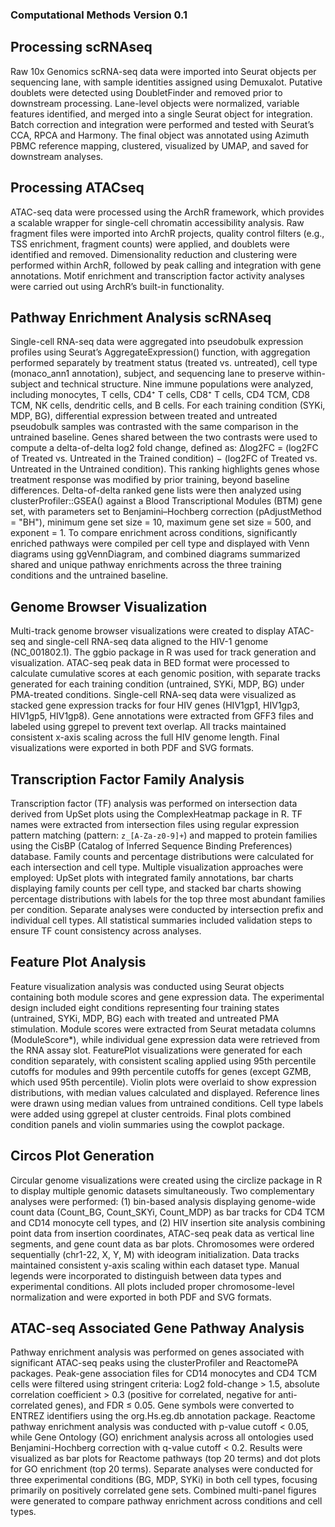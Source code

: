 ### Computational Methods Version 0.1

## Processing scRNAseq
Raw 10x Genomics scRNA-seq data were imported into Seurat objects per sequencing lane, with sample identities assigned using Demuxalot. Putative doublets were detected using DoubletFinder and removed prior to downstream processing. Lane-level objects were normalized, variable features identified, and merged into a single Seurat object for integration. Batch correction and integration were performed and tested with Seurat’s CCA, RPCA and Harmony. The final object was annotated using Azimuth PBMC reference mapping, clustered, visualized by UMAP, and saved for downstream analyses.

## Processing ATACseq
ATAC-seq data were processed using the ArchR framework, which provides a scalable wrapper for single-cell chromatin accessibility analysis. Raw fragment files were imported into ArchR projects, quality control filters (e.g., TSS enrichment, fragment counts) were applied, and doublets were identified and removed. Dimensionality reduction and clustering were performed within ArchR, followed by peak calling and integration with gene annotations. Motif enrichment and transcription factor activity analyses were carried out using ArchR’s built-in functionality.

## Pathway Enrichment Analysis scRNAseq
Single-cell RNA-seq data were aggregated into pseudobulk expression profiles using Seurat’s AggregateExpression() function, with aggregation performed separately by treatment status (treated vs. untreated), cell type (monaco_ann1 annotation), subject, and sequencing lane to preserve within-subject and technical structure. Nine immune populations were analyzed, including monocytes, T cells, CD4⁺ T cells, CD8⁺ T cells, CD4 TCM, CD8 TCM, NK cells, dendritic cells, and B cells. For each training condition (SYKi, MDP, BG), differential expression between treated and untreated pseudobulk samples was contrasted with the same comparison in the untrained baseline. Genes shared between the two contrasts were used to compute a delta-of-delta log2 fold change, defined as: 
Δlog2FC = (log2FC of Treated vs. Untreated in the Trained condition) − (log2FC of Treated vs. Untreated in the Untrained condition). 
This ranking highlights genes whose treatment response was modified by prior training, beyond baseline differences. Delta-of-delta ranked gene lists were then analyzed using clusterProfiler::GSEA() against a Blood Transcriptional Modules (BTM) gene set, with parameters set to Benjamini–Hochberg correction (pAdjustMethod = "BH"), minimum gene set size = 10, maximum gene set size = 500, and exponent = 1. To compare enrichment across conditions, significantly enriched pathways were compiled per cell type and displayed with Venn diagrams using ggVennDiagram, and combined diagrams summarized shared and unique pathway enrichments across the three training conditions and the untrained baseline.


## Genome Browser Visualization
Multi-track genome browser visualizations were created to display ATAC-seq and single-cell RNA-seq data aligned to the HIV-1 genome (NC_001802.1). The ggbio package in R was used for track generation and visualization. ATAC-seq peak data in BED format were processed to calculate cumulative scores at each genomic position, with separate tracks generated for each training condition (untrained, SYKi, MDP, BG) under PMA-treated conditions. Single-cell RNA-seq data were visualized as stacked gene expression tracks for four HIV genes (HIV1gp1, HIV1gp3, HIV1gp5, HIV1gp8). Gene annotations were extracted from GFF3 files and labeled using ggrepel to prevent text overlap. All tracks maintained consistent x-axis scaling across the full HIV genome length. Final visualizations were exported in both PDF and SVG formats.


## Transcription Factor Family Analysis
Transcription factor (TF) analysis was performed on intersection data derived from UpSet plots using the ComplexHeatmap package in R. TF names were extracted from intersection files using regular expression pattern matching (pattern: `z_[A-Za-z0-9]+`) and mapped to protein families using the CisBP (Catalog of Inferred Sequence Binding Preferences) database. Family counts and percentage distributions were calculated for each intersection and cell type. Multiple visualization approaches were employed: UpSet plots with integrated family annotations, bar charts displaying family counts per cell type, and stacked bar charts showing percentage distributions with labels for the top three most abundant families per condition. Separate analyses were conducted by intersection prefix and individual cell types. All statistical summaries included validation steps to ensure TF count consistency across analyses.


## Feature Plot Analysis
Feature visualization analysis was conducted using Seurat objects containing both module scores and gene expression data. The experimental design included eight conditions representing four training states (untrained, SYKi, MDP, BG) each with treated and untreated PMA stimulation. Module scores were extracted from Seurat metadata columns (ModuleScore*), while individual gene expression data were retrieved from the RNA assay slot. FeaturePlot visualizations were generated for each condition separately, with consistent scaling applied using 95th percentile cutoffs for modules and 99th percentile cutoffs for genes (except GZMB, which used 95th percentile). Violin plots were overlaid to show expression distributions, with median values calculated and displayed. Reference lines were drawn using median values from untrained conditions. Cell type labels were added using ggrepel at cluster centroids. Final plots combined condition panels and violin summaries using the cowplot package.

## Circos Plot Generation
Circular genome visualizations were created using the circlize package in R to display multiple genomic datasets simultaneously. Two complementary analyses were performed: (1) bin-based analysis displaying genome-wide count data (Count_BG, Count_SKYi, Count_MDP) as bar tracks for CD4 TCM and CD14 monocyte cell types, and (2) HIV insertion site analysis combining point data from insertion coordinates, ATAC-seq peak data as vertical line segments, and gene count data as bar plots. Chromosomes were ordered sequentially (chr1-22, X, Y, M) with ideogram initialization. Data tracks maintained consistent y-axis scaling within each dataset type. Manual legends were incorporated to distinguish between data types and experimental conditions. All plots included proper chromosome-level normalization and were exported in both PDF and SVG formats.

## ATAC-seq Associated Gene Pathway Analysis
Pathway enrichment analysis was performed on genes associated with significant ATAC-seq peaks using the clusterProfiler and ReactomePA packages. Peak-gene association files for CD14 monocytes and CD4 TCM cells were filtered using stringent criteria: Log2 fold-change > 1.5, absolute correlation coefficient > 0.3 (positive for correlated, negative for anti-correlated genes), and FDR ≤ 0.05. Gene symbols were converted to ENTREZ identifiers using the org.Hs.eg.db annotation package. Reactome pathway enrichment analysis was conducted with p-value cutoff < 0.05, while Gene Ontology (GO) enrichment analysis across all ontologies used Benjamini-Hochberg correction with q-value cutoff < 0.2. Results were visualized as bar plots for Reactome pathways (top 20 terms) and dot plots for GO enrichment (top 20 terms). Separate analyses were conducted for three experimental conditions (BG, MDP, SYKi) in both cell types, focusing primarily on positively correlated gene sets. Combined multi-panel figures were generated to compare pathway enrichment across conditions and cell types.

